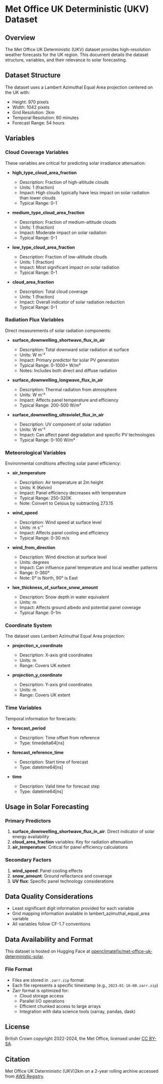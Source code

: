 # Met Office UK Deterministic (UKV) Dataset

## Overview
The Met Office UK Deterministic (UKV) dataset provides high-resolution weather forecasts for the UK region. This document details the dataset structure, variables, and their relevance to solar forecasting.

## Dataset Structure
The dataset uses a Lambert Azimuthal Equal Area projection centered on the UK with:
- Height: 970 pixels
- Width: 1042 pixels
- Grid Resolution: 2km
- Temporal Resolution: 60 minutes
- Forecast Range: 54 hours

## Variables

### Cloud Coverage Variables
These variables are critical for predicting solar irradiance attenuation:

- **high_type_cloud_area_fraction**
  - Description: Fraction of high-altitude clouds
  - Units: 1 (fraction)
  - Impact: High clouds typically have less impact on solar radiation than lower clouds
  - Typical Range: 0-1

- **medium_type_cloud_area_fraction**
  - Description: Fraction of medium-altitude clouds
  - Units: 1 (fraction)
  - Impact: Moderate impact on solar radiation
  - Typical Range: 0-1

- **low_type_cloud_area_fraction**
  - Description: Fraction of low-altitude clouds
  - Units: 1 (fraction)
  - Impact: Most significant impact on solar radiation
  - Typical Range: 0-1

- **cloud_area_fraction**
  - Description: Total cloud coverage
  - Units: 1 (fraction)
  - Impact: Overall indicator of solar radiation reduction
  - Typical Range: 0-1

### Radiation Flux Variables
Direct measurements of solar radiation components:

- **surface_downwelling_shortwave_flux_in_air**
  - Description: Total downward solar radiation at surface
  - Units: W m⁻²
  - Impact: Primary predictor for solar PV generation
  - Typical Range: 0-1000+ W/m²
  - Notes: Includes both direct and diffuse radiation

- **surface_downwelling_longwave_flux_in_air**
  - Description: Thermal radiation from atmosphere
  - Units: W m⁻²
  - Impact: Affects panel temperature and efficiency
  - Typical Range: 200-500 W/m²

- **surface_downwelling_ultraviolet_flux_in_air**
  - Description: UV component of solar radiation
  - Units: W m⁻²
  - Impact: Can affect panel degradation and specific PV technologies
  - Typical Range: 0-100 W/m²

### Meteorological Variables
Environmental conditions affecting solar panel efficiency:

- **air_temperature**
  - Description: Air temperature at 2m height
  - Units: K (Kelvin)
  - Impact: Panel efficiency decreases with temperature
  - Typical Range: 250-320K
  - Note: Convert to Celsius by subtracting 273.15

- **wind_speed**
  - Description: Wind speed at surface level
  - Units: m s⁻¹
  - Impact: Affects panel cooling and efficiency
  - Typical Range: 0-30 m/s

- **wind_from_direction**
  - Description: Wind direction at surface level
  - Units: degrees
  - Impact: Can influence panel temperature and local weather patterns
  - Range: 0-360°
  - Note: 0° is North, 90° is East

- **lwe_thickness_of_surface_snow_amount**
  - Description: Snow depth in water equivalent
  - Units: m
  - Impact: Affects ground albedo and potential panel coverage
  - Typical Range: 0-1m

### Coordinate System
The dataset uses Lambert Azimuthal Equal Area projection:

- **projection_x_coordinate**
  - Description: X-axis grid coordinates
  - Units: m
  - Range: Covers UK extent

- **projection_y_coordinate**
  - Description: Y-axis grid coordinates
  - Units: m
  - Range: Covers UK extent

### Time Variables
Temporal information for forecasts:

- **forecast_period**
  - Description: Time offset from reference
  - Type: timedelta64[ns]

- **forecast_reference_time**
  - Description: Start time of forecast
  - Type: datetime64[ns]

- **time**
  - Description: Valid time for forecast step
  - Type: datetime64[ns]

## Usage in Solar Forecasting

### Primary Predictors
1. **surface_downwelling_shortwave_flux_in_air**: Direct indicator of solar energy availability
2. **cloud_area_fraction** variables: Key for radiation attenuation
3. **air_temperature**: Critical for panel efficiency calculations

### Secondary Factors
1. **wind_speed**: Panel cooling effects
2. **snow_amount**: Ground reflectance and coverage
3. **UV flux**: Specific panel technology considerations

## Data Quality Considerations
- Least significant digit information provided for each variable
- Grid mapping information available in lambert_azimuthal_equal_area variable
- All variables follow CF-1.7 conventions

## Data Availability and Format
This dataset is hosted on Hugging Face at [openclimatefix/met-office-uk-deterministic-solar](https://huggingface.co/datasets/openclimatefix/met-office-uk-deterministic-solar).

### File Format
- Files are stored in `.zarr.zip` format
- Each file represents a specific timestamp (e.g., `2023-01-16-00.zarr.zip`)
- Zarr format is optimized for:
  - Cloud storage access
  - Parallel I/O operations
  - Efficient chunked access to large arrays
  - Integration with data science tools (xarray, pandas, dask)

## License
British Crown copyright 2022-2024, the Met Office, licensed under [CC BY-SA](https://creativecommons.org/licenses/by-sa/4.0/).

## Citation
Met Office UK Deterministic (UKV)2km on a 2-year rolling archive accessed from [AWS Registry](https://registry.opendata.aws/met-office-uk-deterministic).
